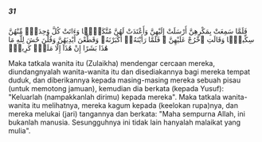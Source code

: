 ##### 31

<span class="ayah">فَلَمَّا سَمِعَتْ بِمَكْرِهِنَّ أَرْسَلَتْ إِلَيْهِنَّ وَأَعْتَدَتْ لَهُنَّ مُتَّكَـًۭٔا وَءَاتَتْ كُلَّ وَٰحِدَةٍۢ مِّنْهُنَّ سِكِّينًۭا وَقَالَتِ ٱخْرُجْ عَلَيْهِنَّ ۖ فَلَمَّا رَأَيْنَهُۥٓ أَكْبَرْنَهُۥ وَقَطَّعْنَ أَيْدِيَهُنَّ وَقُلْنَ حَٰشَ لِلَّهِ مَا هَٰذَا بَشَرًا إِنْ هَٰذَآ إِلَّا مَلَكٌۭ كَرِيمٌۭ</span>

<span class="ayah_translation">Maka tatkala wanita itu (Zulaikha) mendengar cercaan mereka, diundangnyalah wanita-wanita itu dan disediakannya bagi mereka tempat duduk, dan diberikannya kepada masing-masing mereka sebuah pisau (untuk memotong jamuan), kemudian dia berkata (kepada Yusuf): "Keluarlah (nampakkanlah dirimu) kepada mereka". Maka tatkala wanita-wanita itu melihatnya, mereka kagum kepada (keelokan rupa)nya, dan mereka melukai (jari) tangannya dan berkata: "Maha sempurna Allah, ini bukanlah manusia. Sesungguhnya ini tidak lain hanyalah malaikat yang mulia".</span>
